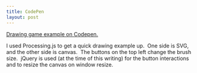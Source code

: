 ```yaml
---
title: CodePen
layout: post
---
```

[Drawing game example on Codepen.][1]

I used Processing.js to get a quick drawing example up.  One side is SVG, and the other side is canvas.  The buttons on the top left change the brush size.  jQuery is used (at the time of this writing) for the button interactions and to resize the canvas on window resize.

 [1]: http://codepen.io/rewfergu/pen/LErJar/
